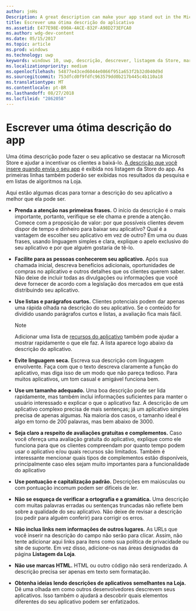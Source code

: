 ```yaml
---
author: jnHs
Description: A great description can make your app stand out in the Microsoft Store and help encourage customers to download it.
title: Escrever uma ótima descrição do aplicativo
ms.assetid: E477E98E-090A-4ACE-832F-A98D273EFCA0
ms.author: wdg-dev-content
ms.date: 05/15/2017
ms.topic: article
ms.prod: windows
ms.technology: uwp
keywords: windows 10, uwp, descrição, descrever, listagem da Store, marketing
ms.localizationpriority: medium
ms.openlocfilehash: 54877e43ced6044e0866f951a653f2b32d040d9d
ms.sourcegitcommit: 753dfcd0f9fdfc963579dd0b217b445c4b110a18
ms.translationtype: MT
ms.contentlocale: pt-BR
ms.lasthandoff: 08/27/2018
ms.locfileid: "2862058"
---
```

# <a name="write-a-great-app-description"></a>Escrever uma ótima descrição do app


Uma ótima descrição pode fazer o seu aplicativo se destacar na Microsoft Store e ajudar a incentivar os clientes a baixá-lo. [A descrição que você insere quando envia o seu app](create-app-store-listings.md#description) é exibida nos listagem da Store do app. As primeiras linhas também poderão ser exibidas nos resultados da pesquisa e em listas de algoritmos na Loja.


Aqui estão algumas dicas para tornar a descrição do seu aplicativo a melhor que ela pode ser.

-   **Prenda a atenção nas primeiras frases.** O início da descrição é o mais importante, portanto, verifique se ele chama e prende a atenção. Comece com a proposição de valor: por que possíveis clientes devem dispor de tempo e dinheiro para baixar seu aplicativo? Qual é a vantagem de escolher seu aplicativo em vez de outro? Em uma ou duas frases, usando linguagem simples e clara, explique o apelo exclusivo do seu aplicativo e por que alguém gostaria de tê-lo.
-   **Facilite para as pessoas conhecerem seu aplicativo.** Após sua chamada inicial, descreva benefícios adicionais, oportunidades de compras no aplicativo e outros detalhes que os clientes querem saber. Não deixe de incluir todas as divulgações ou informações que você deve fornecer de acordo com a legislação dos mercados em que está distribuindo seu aplicativo.
-   **Use listas e parágrafos curtos.** Clientes potenciais podem dar apenas uma rápida olhada na descrição do seu aplicativo. Se o conteúdo for dividido usando parágrafos curtos e listas, a avaliação fica mais fácil.

    > [!NOTE]
    > Adicionar uma lista de [recursos do aplicativo](create-app-store-listings.md#app-features) também pode ajudar a mostrar rapidamente o que ele faz. A lista aparece logo abaixo da descrição do aplicativo.

-   **Evite linguagem seca.** Escreva sua descrição com linguagem envolvente. Faça com que o texto descreva claramente a função do aplicativo, mas diga isso de um modo que não pareça tedioso. Para muitos aplicativos, um tom casual e amigável funciona bem.
-   **Use um tamanho adequado.** Uma boa descrição pode ser lida rapidamente, mas também inclui informações suficientes para manter o usuário interessado e explicar o que o aplicativo faz. A descrição de um aplicativo complexo precisa de mais sentenças; já um aplicativo simples precisa de apenas algumas. Na maioria dos casos, o tamanho ideal é algo em torno de 200 palavras, mas bem abaixo de 3000.
-   **Seja claro a respeito de avaliações gratuitas e complementos.** Caso você ofereça uma avaliação gratuita do aplicativo, explique como ele funciona para que os clientes compreendam por quanto tempo podem usar o aplicativo e/ou quais recursos são limitados. Também é interessante mencionar quais tipos de complementos estão disponíveis, principalmente caso eles sejam muito importantes para a funcionalidade do aplicativo
-   **Use pontuação e capitalização padrão.** Descrições em maiúsculas ou com pontuação incomum podem ser difíceis de ler.
-   **Não se esqueça de verificar a ortografia e a gramática.** Uma descrição com muitas palavras erradas ou sentenças truncadas não reflete bem sobre a qualidade do seu aplicativo. Não deixe de revisar a descrição (ou pedir para alguém conferir) para corrigir os erros.
-   **Não inclua links nem informações de outros lugares.** As URLs que você inserir na descrição do campo não serão para clicar. Assim, não tente adicionar aqui links para itens como sua política de privacidade ou site de suporte. Em vez disso, adicione-os nas áreas designadas da página **Listagem da Loja**.
-   **Não use marcas HTML.** HTML ou outro código não será renderizado. A descrição precisa ser apenas em texto sem formatação.
-   **Obtenha ideias lendo descrições de aplicativos semelhantes na Loja.** Dê uma olhada em como outros desenvolvedores descrevem seus aplicativos. Isso também o ajudará a descobrir quais elementos diferentes do seu aplicativo podem ser enfatizados.

 

 




